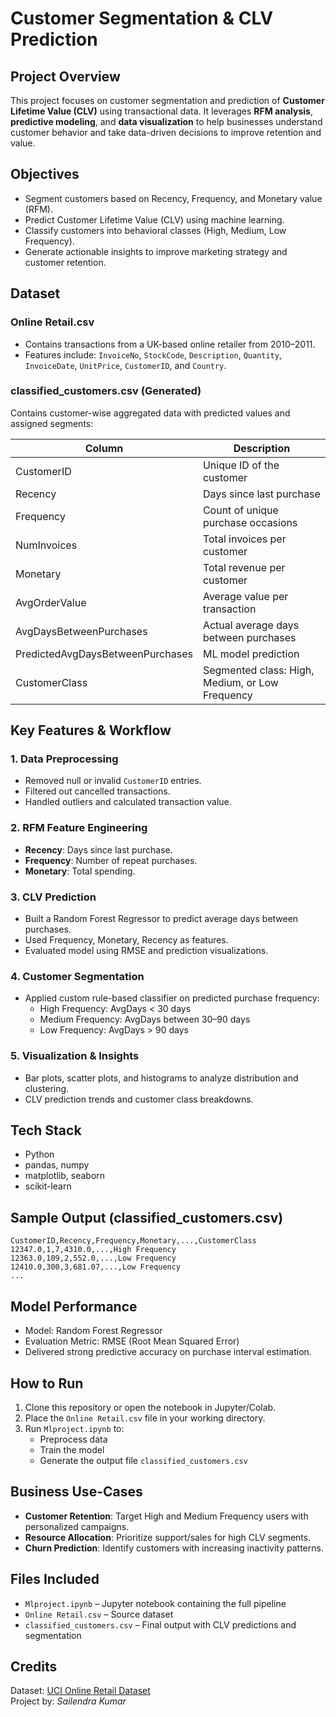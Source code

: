 # Customer Segmentation & CLV Prediction

## Project Overview

This project focuses on customer segmentation and prediction of **Customer Lifetime Value (CLV)** using transactional data. It leverages **RFM analysis**, **predictive modeling**, and **data visualization** to help businesses understand customer behavior and take data-driven decisions to improve retention and value.

## Objectives

- Segment customers based on Recency, Frequency, and Monetary value (RFM).
- Predict Customer Lifetime Value (CLV) using machine learning.
- Classify customers into behavioral classes (High, Medium, Low Frequency).
- Generate actionable insights to improve marketing strategy and customer retention.

## Dataset

### Online Retail.csv

- Contains transactions from a UK-based online retailer from 2010–2011.
- Features include: `InvoiceNo`, `StockCode`, `Description`, `Quantity`, `InvoiceDate`, `UnitPrice`, `CustomerID`, and `Country`.

### classified_customers.csv (Generated)

Contains customer-wise aggregated data with predicted values and assigned segments:

| Column                          | Description                                   |
|--------------------------------|-----------------------------------------------|
| CustomerID                     | Unique ID of the customer                     |
| Recency                        | Days since last purchase                      |
| Frequency                      | Count of unique purchase occasions            |
| NumInvoices                    | Total invoices per customer                   |
| Monetary                       | Total revenue per customer                    |
| AvgOrderValue                  | Average value per transaction                 |
| AvgDaysBetweenPurchases        | Actual average days between purchases         |
| PredictedAvgDaysBetweenPurchases | ML model prediction                        |
| CustomerClass                  | Segmented class: High, Medium, or Low Frequency |

## Key Features & Workflow

### 1. Data Preprocessing

- Removed null or invalid `CustomerID` entries.
- Filtered out cancelled transactions.
- Handled outliers and calculated transaction value.

### 2. RFM Feature Engineering

- **Recency**: Days since last purchase.
- **Frequency**: Number of repeat purchases.
- **Monetary**: Total spending.

### 3. CLV Prediction

- Built a Random Forest Regressor to predict average days between purchases.
- Used Frequency, Monetary, Recency as features.
- Evaluated model using RMSE and prediction visualizations.

### 4. Customer Segmentation

- Applied custom rule-based classifier on predicted purchase frequency:
  - High Frequency: AvgDays < 30 days
  - Medium Frequency: AvgDays between 30–90 days
  - Low Frequency: AvgDays > 90 days

### 5. Visualization & Insights

- Bar plots, scatter plots, and histograms to analyze distribution and clustering.
- CLV prediction trends and customer class breakdowns.

## Tech Stack

- Python
- pandas, numpy
- matplotlib, seaborn
- scikit-learn

## Sample Output (classified_customers.csv)

```
CustomerID,Recency,Frequency,Monetary,...,CustomerClass
12347.0,1,7,4310.0,...,High Frequency
12363.0,109,2,552.0,...,Low Frequency
12410.0,300,3,681.07,...,Low Frequency
...
```

## Model Performance

- Model: Random Forest Regressor
- Evaluation Metric: RMSE (Root Mean Squared Error)
- Delivered strong predictive accuracy on purchase interval estimation.

## How to Run

1. Clone this repository or open the notebook in Jupyter/Colab.
2. Place the `Online Retail.csv` file in your working directory.
3. Run `Mlproject.ipynb` to:
   - Preprocess data
   - Train the model
   - Generate the output file `classified_customers.csv`

## Business Use-Cases

- **Customer Retention**: Target High and Medium Frequency users with personalized campaigns.
- **Resource Allocation**: Prioritize support/sales for high CLV segments.
- **Churn Prediction**: Identify customers with increasing inactivity patterns.

## Files Included

- `Mlproject.ipynb` – Jupyter notebook containing the full pipeline
- `Online Retail.csv` – Source dataset
- `classified_customers.csv` – Final output with CLV predictions and segmentation

## Credits

Dataset: [UCI Online Retail Dataset](https://archive.ics.uci.edu/ml/datasets/Online+Retail)  
Project by: *Sailendra Kumar*
